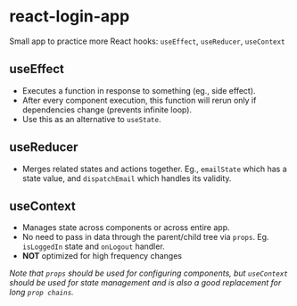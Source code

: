 # react-login-app

Small app to practice more React hooks: `useEffect`, `useReducer`, `useContext`

## useEffect

- Executes a function in response to something (eg., side effect).
- After every component execution, this function will rerun only if dependencies change (prevents infinite loop).
- Use this as an alternative to `useState`.

## useReducer

- Merges related states and actions together. Eg., `emailState` which has a state value, and `dispatchEmail` which handles its validity.

## useContext

- Manages state across components or across entire app.
- No need to pass in data through the parent/child tree via `props`. Eg.
  `isLoggedIn` state and `onLogout` handler.
- **NOT** optimized for high frequency changes

_Note that `props` should be used for configuring components, but `useContext` should be used for state management and is also a good replacement for long `prop chains`._
